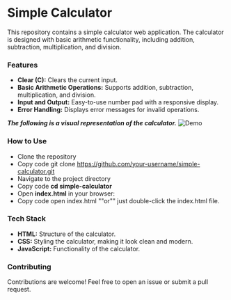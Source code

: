 # Simple Calculator
This repository contains a simple calculator web application. The calculator is designed with basic arithmetic functionality, including addition, subtraction, multiplication, and division.

### Features
- __Clear (C):__ Clears the current input.
- __Basic Arithmetic Operations:__ Supports addition, subtraction, multiplication, and division.
- __Input and Output:__ Easy-to-use number pad with a responsive display.
- __Error Handling:__ Displays error messages for invalid operations.

***The following is a visual representation of the calculator.***
  ![Demo](https://github.com/user-attachments/assets/33e994ba-6f89-45be-bd87-7bef38c8c9ff)


### How to Use
* Clone the repository
* Copy code
git clone https://github.com/your-username/simple-calculator.git
* Navigate to the project directory
* Copy code
  __cd simple-calculator__
* Open __index.html__ in your browser:
* Copy code
open index.html  ""or"" just double-click the index.html file.

### Tech Stack
* __HTML:__ Structure of the calculator.
* __CSS:__ Styling the calculator, making it look clean and modern.
* __JavaScript:__ Functionality of the calculator.

### Contributing
Contributions are welcome! Feel free to open an issue or submit a pull request.
